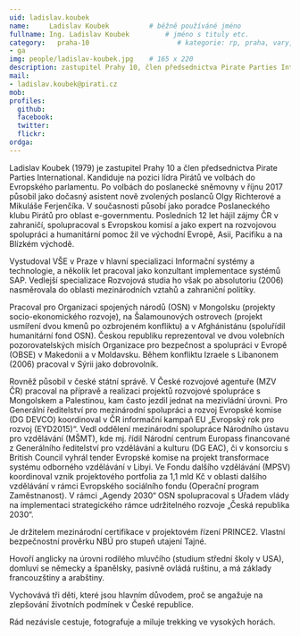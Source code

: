```yaml
---
uid: ladislav.koubek
name:     Ladislav Koubek          # běžně používáné jméno
fullname: Ing. Ladislav Koubek         # jméno s tituly etc.
category:   praha-10                      # kategorie: rp, praha, vary, hradec, jmk, senat
- ga
img: people/ladislav-koubek.jpg    # 165 x 220
description: zastupitel Prahy 10, člen předsednictva Pirate Parties International, kandidát na pozici lídra Pirátů ve volbách do Evropského parlamentu                      # kratký popis, max 160 znaků
mail:
- ladislav.koubek@pirati.cz
mob:                          
profiles:
  github:     
  facebook:         
  twitter:                 
  flickr:        
ordga: 
---
```


Ladislav Koubek (1979) je zastupitel Prahy 10 a člen předsednictva Pirate Parties International. Kandiduje na pozici lídra Pirátů ve volbách do Evropského parlamentu. Po volbách do poslanecké sněmovny v říjnu 2017 působil jako dočasný asistent nově zvolených poslanců Olgy Richterové a Mikuláše Ferjenčíka. V současnosti působí jako poradce Poslaneckého klubu Pirátů pro oblast e-governmentu. Posledních 12 let hájil zájmy ČR v zahraničí, spolupracoval s Evropskou komisí a jako expert na rozvojovou spolupráci a humanitární pomoc žil ve východní Evropě, Asii, Pacifiku a na Blízkém východě. 

Vystudoval VŠE v Praze v hlavní specializaci Informační systémy a technologie, a několik let pracoval jako konzultant implementace systémů SAP. Vedlejší specializace Rozvojová studia ho však po absolutoriu (2006) nasměrovala do oblasti mezinárodních vztahů a zahraniční politiky. 

Pracoval pro Organizaci spojených národů (OSN) v Mongolsku (projekty socio-ekonomického rozvoje), na Šalamounových ostrovech (projekt usmíření dvou kmenů po ozbrojeném konfliktu) a v Afghánistánu (spoluřídil humanitární fond OSN). Českou republiku reprezentoval ve dvou volebních pozorovatelských misích Organizace pro bezpečnost a spolupráci v Evropě (OBSE) v Makedonii a v Moldavsku. Během konfliktu Izraele s Libanonem (2006) pracoval v  Sýrii jako dobrovolník.

Rovněž působil v české státní správě. V České rozvojové agentuře (MZV ČR) pracoval na přípravě a realizaci projektů rozvojové spolupráce s Mongolskem a Palestinou, kam často jezdil jednat na mezivládní úrovni. Pro Generální ředitelství pro mezinárodní spolupráci a rozvoj Evropské komise (DG DEVCO) koordinoval v ČR informační kampaň EU „Evropský rok pro rozvoj (EYD2015)“. Vedl oddělení mezinárodní spolupráce Národního ústavu pro vzdělávání (MŠMT), kde mj. řídil Národní centrum Europass financované z Generálního ředitelství pro vzdělávání a kulturu (DG EAC), či v konsorciu s British Council vyhrál tender Evropské komise na projekt transformace systému odborného vzdělávání v Libyi. Ve Fondu dalšího vzdělávání (MPSV) koordinoval vznik projektového portfolia za 1,1 mld Kč v oblasti dalšího vzdělávání v rámci Evropského sociálního fondu (Operační program Zaměstnanost). V rámci „Agendy 2030“ OSN spolupracoval s Úřadem vlády na implementaci strategického rámce udržitelného rozvoje „Česká republika 2030“. 

Je držitelem mezinárodní certifikace v projektovém řízení PRINCE2. Vlastní bezpečnostní prověrku NBÚ pro stupeň utajení Tajné. 

Hovoří anglicky na úrovni rodilého mluvčího (studium střední školy v USA), domluví se německy a španělsky, pasivně ovládá ruštinu, a má základy francouzštiny a arabštiny.

Vychovává tři děti, které jsou hlavním důvodem, proč se angažuje na zlepšování životních podmínek v České republice.

Rád nezávisle cestuje, fotografuje a miluje trekking ve vysokých horách.
